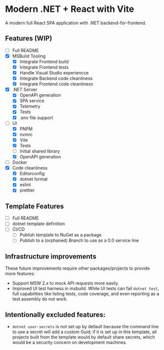 # Modern .NET + React with Vite

A modern full React SPA application with .NET backend-for-frontend.

## Features (WIP)
- [ ] Full README
- [X] MSBuild Tooling
    - [X] Integrate Frontend build
    - [X] Integrate Frontend tests
    - [X] Handle Visual Studio experiencce
    - [X] Integrate Backend code cleanliness
    - [X] Integrate Frontend code cleanliness
- [X] .NET Server
    - [X] OpenAPI generation
    - [X] SPA service
    - [X] Telemetry
    - [X] Tests
    - [X] .env file support
- [ ] UI
    - [X] PNPM
    - [X] nvmrc
    - [X] Vite
    - [X] Tests
    - [ ] Initial shared library
    - [X] OpenAPI generation
- [ ] Docker
- [X] Code cleanliness
    - [X] Editorconfig
    - [X] dotnet format
    - [X] eslint
    - [X] prettier

## Template Features

- [ ] Full README
- [ ] dotnet template definition
- [ ] CI/CD
    - [ ] Publish template to NuGet as a package
    - [ ] Publish to a (orphaned) Branch to use as a 0.0 service line

## Infrastructure improvements

These future improvements require other packages/projects to provide more
features:

- Support MSW 2.x to mock API requests more easily.
- Improved UI test harness in msbuild. While UI tests can fail `dotnet test`,
  full capabilities like listing tests, code coverage, and even reporting as a
  test assembly do not work.

## Intentionally excluded features:

- `dotnet user-secrets` is not set up by default because the command line to use
  a secret will add a custom Guid; if it is set up in this template, all
  projects built from the template would by default share secrets, which would
  be a security concern on development machines.